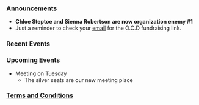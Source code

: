 ### Announcements
- **Chloe Steptoe and Sienna Robertson are now organization enemy #1**
- Just a reminder to check your <u>[email](https://mail.google.com)</u> for the O.C.D fundraising link.

### Recent Events

### Upcoming Events
- Meeting on Tuesday
    - The silver seats are our new meeting place
    
### [Terms and Conditions](/TsAndCs)
